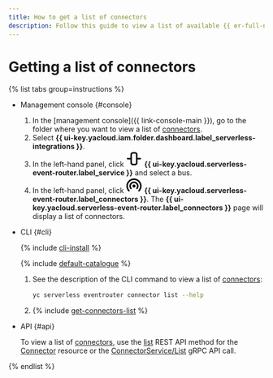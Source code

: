 ```yaml
---
title: How to get a list of connectors
description: Follow this guide to view a list of available {{ er-full-name }} connectors.
---
```


# Getting a list of connectors

{% list tabs group=instructions %}

- Management console {#console}

  1. In the [management console]({{ link-console-main }}), go to the folder where you want to view a list of [connectors](../../../concepts/eventrouter/connector.md).
  1. Select **{{ ui-key.yacloud.iam.folder.dashboard.label_serverless-integrations }}**.
  1. In the left-hand panel, click ![image](../../../../_assets/console-icons/object-align-center-vertical.svg) **{{ ui-key.yacloud.serverless-event-router.label_service }}** and select a bus.
  1. In the left-hand panel, click ![image](../../../../_assets/console-icons/broadcast-signal.svg) **{{ ui-key.yacloud.serverless-event-router.label_connectors }}**. The **{{ ui-key.yacloud.serverless-event-router.label_connectors }}** page will display a list of connectors.

- CLI {#cli}

  {% include [cli-install](../../../../_includes/cli-install.md) %}

  {% include [default-catalogue](../../../../_includes/default-catalogue.md) %}

  1. See the description of the CLI command to view a list of [connectors](../../../concepts/eventrouter/connector.md):

     ```bash
     yc serverless eventrouter connector list --help
     ```

  1. {% include [get-connectors-list](../../../../_includes/serverless-integrations/get-connectors-list.md) %}

- API {#api}

  To view a list of [connectors](../../../concepts/eventrouter/connector.md), use the [list](../../../../serverless-integrations/eventrouter/api-ref/Connector/list.md) REST API method for the [Connector](../../../../serverless-integrations/eventrouter/api-ref/Connector/index.md) resource or the [ConnectorService/List](../../../../serverless-integrations/eventrouter/api-ref/grpc/Connector/list.md) gRPC API call.

{% endlist %}
